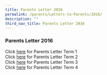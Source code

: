```yaml
---
title: Parents Letter 2016
permalink: /parents/Letters-to-Parents/2016/
description: ""
third_nav_title: Parents Letter 2016
---
```


### Parents Letter 2016

Click [here]() for Parents Letter Term 1 <br>
Click [here]() for Parents Letter Term 2 <br>
Click [here]() for Parents Letter Term 3 <br>
Click [here]() for Parents Letter Term 4 <br>